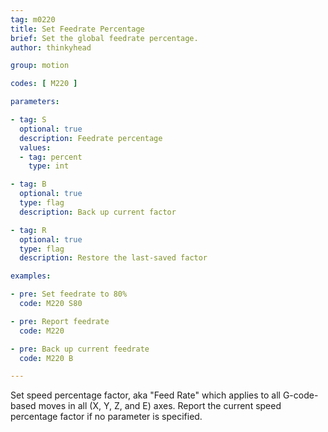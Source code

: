 ```yaml
---
tag: m0220
title: Set Feedrate Percentage
brief: Set the global feedrate percentage.
author: thinkyhead

group: motion

codes: [ M220 ]

parameters:

- tag: S
  optional: true
  description: Feedrate percentage
  values:
  - tag: percent
    type: int

- tag: B
  optional: true
  type: flag
  description: Back up current factor

- tag: R
  optional: true
  type: flag
  description: Restore the last-saved factor

examples:

- pre: Set feedrate to 80%
  code: M220 S80

- pre: Report feedrate
  code: M220

- pre: Back up current feedrate
  code: M220 B

---
```


Set speed percentage factor, aka "Feed Rate" which applies to all G-code-based moves in all (X, Y, Z, and E) axes. Report the current speed percentage factor if no parameter is specified.
